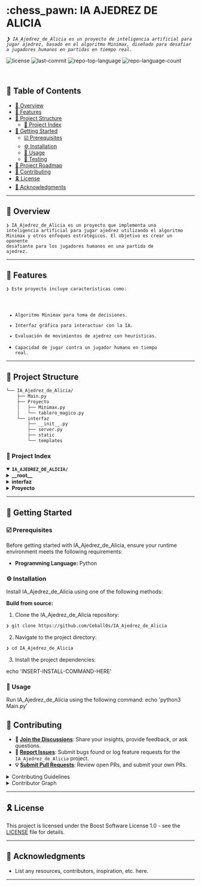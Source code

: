 <div align="left" style="position: relative;">
<h1>:chess_pawn: IA AJEDREZ DE ALICIA</h1>
<p align="left">
	<em><code>❯ IA_Ajedrez_de_Alicia es un proyecto de inteligencia artificial para jugar ajedrez, basado en el algoritmo Minimax, diseñado para desafiar a jugadores humanos en partidas en tiempo real.</code></em>

</p>
<p align="left">
	<img src="https://img.shields.io/github/license/Ceball0s/IA_Ajedrez_de_Alicia?style=default&logo=opensourceinitiative&logoColor=white&color=0080ff" alt="license">
	<img src="https://img.shields.io/github/last-commit/Ceball0s/IA_Ajedrez_de_Alicia?style=default&logo=git&logoColor=white&color=0080ff" alt="last-commit">
	<img src="https://img.shields.io/github/languages/top/Ceball0s/IA_Ajedrez_de_Alicia?style=default&color=0080ff" alt="repo-top-language">
	<img src="https://img.shields.io/github/languages/count/Ceball0s/IA_Ajedrez_de_Alicia?style=default&color=0080ff" alt="repo-language-count">
</p>
<p align="left"><!-- default option, no dependency badges. -->
</p>
<p align="left">
	<!-- default option, no dependency badges. -->
</p>
</div>
<br clear="right">

## 🔗 Table of Contents

- [📍 Overview](#-overview)
- [👾 Features](#-features)
- [📁 Project Structure](#-project-structure)
  - [📂 Project Index](#-project-index)
- [🚀 Getting Started](#-getting-started)
  - [☑️ Prerequisites](#-prerequisites)
  - [⚙️ Installation](#-installation)
  - [🤖 Usage](#🤖-usage)
  - [🧪 Testing](#🧪-testing)
- [📌 Project Roadmap](#-project-roadmap)
- [🔰 Contributing](#-contributing)
- [🎗 License](#-license)
- [🙌 Acknowledgments](#-acknowledgments)

---

## 📍 Overview

<code>❯ IA_Ajedrez_de_Alicia es un proyecto que implementa una inteligencia artificial para jugar ajedrez utilizando el algoritmo Minimax y otros enfoques estratégicos. El objetivo es crear un oponente desafiante para los jugadores humanos en una partida de ajedrez.</code>


---

## 👾 Features

<code>❯ Este proyecto incluye características como:
- Algoritmo Minimax para toma de decisiones.
- Interfaz gráfica para interactuar con la IA.
- Evaluación de movimientos de ajedrez con heurísticas.
- Capacidad de jugar contra un jugador humano en tiempo real.</code>


---

## 📁 Project Structure

```sh
└── IA_Ajedrez_de_Alicia/
    ├── Main.py
    ├── Proyecto
    │   ├── Minimax.py
    │   └── tablero_magico.py
    └── interfaz
        ├── __init__.py
        ├── server.py
        ├── static
        └── templates
```


### 📂 Project Index
<details open>
	<summary><b><code>IA_AJEDREZ_DE_ALICIA/</code></b></summary>
	<details> <!-- __root__ Submodule -->
		<summary><b>__root__</b></summary>
		<blockquote>
			<table>
			<tr>
				<td><b><a href='https://github.com/Ceball0s/IA_Ajedrez_de_Alicia/blob/master/Main.py'>Main.py</a></b></td>
				<td><code>❯ Este archivo contiene el punto de entrada principal del programa y la lógica para ejecutar la partida de ajedrez.</code></td>
			</tr>
			</table>
		</blockquote>
	</details>
	<details> <!-- interfaz Submodule -->
		<summary><b>interfaz</b></summary>
		<blockquote>
			<table>
			<tr>
				<td><b><a href='https://github.com/Ceball0s/IA_Ajedrez_de_Alicia/blob/master/interfaz/server.py'>server.py</a></b></td>
				<td><code>❯ Incia servidor de flask la interfaz con la Ia</code></td>
			</tr>
			</table>
			<details>
				<summary><b>templates</b></summary>
				<blockquote>
					<table>
					<tr>
						<td><b><a href='https://github.com/Ceball0s/IA_Ajedrez_de_Alicia/blob/master/interfaz/templates/index.html'>index.html</a></b></td>
						<td><code>❯ Archivo con estilos de la inferfaz web</code></td>
					</tr>
					</table>
				</blockquote>
			</details>
		</blockquote>
	</details>
	<details> <!-- Proyecto Submodule -->
		<summary><b>Proyecto</b></summary>
		<blockquote>
			<table>
			<tr>
				<td><b><a href='https://github.com/Ceball0s/IA_Ajedrez_de_Alicia/blob/master/Proyecto/Minimax.py'>Minimax.py</a></b></td>
				<td><code>❯ Implementación del algoritmo Minimax para la toma de decisiones en el juego de ajedrez.</code></td>
			</tr>
			<tr>
				<td><b><a href='https://github.com/Ceball0s/IA_Ajedrez_de_Alicia/blob/master/Proyecto/tablero_magico.py'>tablero_magico.py</a></b></td>
				<td><code>❯ Código que define el tablero de ajedrez y las reglas para el movimiento de las piezas.</code></td>
			</tr>
			</table>
		</blockquote>
	</details>
</details>

---
## 🚀 Getting Started

### ☑️ Prerequisites

Before getting started with IA_Ajedrez_de_Alicia, ensure your runtime environment meets the following requirements:

- **Programming Language:** Python


### ⚙️ Installation

Install IA_Ajedrez_de_Alicia using one of the following methods:

**Build from source:**

1. Clone the IA_Ajedrez_de_Alicia repository:
```sh
❯ git clone https://github.com/Ceball0s/IA_Ajedrez_de_Alicia
```

2. Navigate to the project directory:
```sh
❯ cd IA_Ajedrez_de_Alicia
```

3. Install the project dependencies:

echo 'INSERT-INSTALL-COMMAND-HERE'

### 🤖 Usage
Run IA_Ajedrez_de_Alicia using the following command:
echo 'python3 Main.py'

## 🔰 Contributing

- **💬 [Join the Discussions](https://github.com/Ceball0s/IA_Ajedrez_de_Alicia/discussions)**: Share your insights, provide feedback, or ask questions.
- **🐛 [Report Issues](https://github.com/Ceball0s/IA_Ajedrez_de_Alicia/issues)**: Submit bugs found or log feature requests for the `IA_Ajedrez_de_Alicia` project.
- **💡 [Submit Pull Requests](https://github.com/Ceball0s/IA_Ajedrez_de_Alicia/blob/main/CONTRIBUTING.md)**: Review open PRs, and submit your own PRs.

<details closed>
<summary>Contributing Guidelines</summary>

1. **Fork the Repository**: Start by forking the project repository to your github account.
2. **Clone Locally**: Clone the forked repository to your local machine using a git client.
   ```sh
   git clone https://github.com/Ceball0s/IA_Ajedrez_de_Alicia
   ```
3. **Create a New Branch**: Always work on a new branch, giving it a descriptive name.
   ```sh
   git checkout -b new-feature-x
   ```
4. **Make Your Changes**: Develop and test your changes locally.
5. **Commit Your Changes**: Commit with a clear message describing your updates.
   ```sh
   git commit -m 'Implemented new feature x.'
   ```
6. **Push to github**: Push the changes to your forked repository.
   ```sh
   git push origin new-feature-x
   ```
7. **Submit a Pull Request**: Create a PR against the original project repository. Clearly describe the changes and their motivations.
8. **Review**: Once your PR is reviewed and approved, it will be merged into the main branch. Congratulations on your contribution!
</details>

<details closed>
<summary>Contributor Graph</summary>
<br>
<p align="left">
   <a href="https://github.com{/Ceball0s/IA_Ajedrez_de_Alicia/}graphs/contributors">
      <img src="https://contrib.rocks/image?repo=Ceball0s/IA_Ajedrez_de_Alicia">
   </a>
</p>
</details>

---

## 🎗 License

This project is licensed under the Boost Software License 1.0 - see the [LICENSE](https://github.com/Ceball0s/IA_Ajedrez_de_Alicia/blob/master/LICENSE) file for details.

---

## 🙌 Acknowledgments

- List any resources, contributors, inspiration, etc. here.

---
